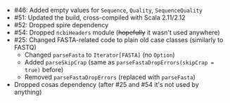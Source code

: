 * #46: Added empty values for `Sequence`, `Quality`, `SequenceQuality`
* #51: Updated the build, cross-compiled with Scala 2.11/2.12
* #52: Dropped spire dependency
* #54: Dropped `ncbiHeaders` module (~~hopefully~~ it wasn't used anywhere)
* #25: Changed FASTA-related code to plain old case classes (similarly to FASTQ)
    + Changed `parseFasta` to `Iterator[FASTA]` (no `Option`)
    + Added `parseSkipCrap` (same as `parseFastaDropErrors(skipCrap = true)` before)
    + Removed `parseFastaDropErrors` (replaced with `parseFasta`)
* Dropped cosas dependency (after #25 and #54 it's not used by anything)
